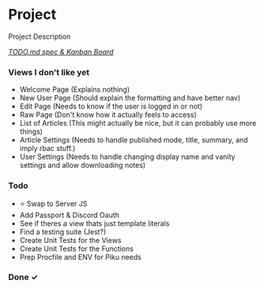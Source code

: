 # Project

Project Description

<em>[TODO.md spec & Kanban Board](https://bit.ly/3fCwKfM)</em>

<!--Pull individual Views IDLY into the "In Progress" and break down the stuff in parens into individual list items when working on them-->

### Views I don't like yet

- Welcome Page (Explains nothing)
- New User Page (Should explain the formatting and have better nav)
- Edit Page (Needs to know if the user is logged in or not)
- Raw Page (Don't know how it actually feels to access)
- List of Articles (This might actually be nice, but it can probably use more things)
- Article Settings (Needs to handle published mode, title, summary, and imply rbac stuff.)
- User Settings (Needs to handle changing display name and vanity settings and allow downloading notes)

### Todo

- ⭐ Swap to Server JS
- Add Passport & Discord Oauth
- See if theres a view thats just template literals
- Find a testing suite (Jest?)
- Create Unit Tests for the Views
- Create Unit Tests for the Functions
- Prep Procfile and ENV for Piku needs

### Done ✓
